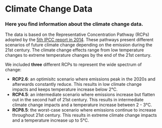 # Climate Change Data
### Here you find information about the climate change data. 
The data is based on the Representative Concentration Pathway (RCPs) adopted by the [5th IPCC report in 2014](https://www.ipcc.ch/report/ar5/syr/). These pathways present different scenarios of future climate change depending on the emission during the 21st century. The climate change effects range from low temperature changes to extreme temperature changes by the end of the 21st century.

We included **three** different RCPs to represent the wide spectrum of change:
+ **RCP2.6**: an optimisitc scenario where emissions peak in the 2020s and afterwards constantly reduce. This results in low climate change impacts and keeps temperature increase below 2°C.
+ **RCP4.5**: an intermediate scenario where emissions increase but flatten out in the second half of 21st century. This results in intermediate climate change impacts and a temperature increase between 2 - 3°C.
+ **RCP8.5**: the worst-case scenario where emissions continue to increase throughout 21st century. This results in extreme climate change impacts and a temperature increase up to 5°C.
